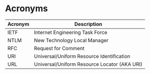 # Acronyms

| Acronym|Description |
| --|-- |
| IETF | Internet Engineering Task Force |  
| NTLM | New Technology Local Manager  |  
| RFC | Request for Comment |  
| URI | Universal/Uniform Resource Identification |
| URL | Universal/Uniform Resource Locator (AKA URI) |  

